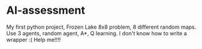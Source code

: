 # AI-assessment
My first python project, 
Frozen Lake 8x8 problem, 
8 different random maps. 
Use 3 agents, random agent, A*, Q learning.
I don't know how to write a wrapper :(
Help me!!!! 
